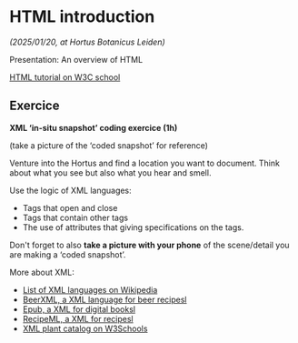 # HTML introduction
*(2025/01/20, at Hortus Botanicus Leiden)*

Presentation: An overview of HTML

[HTML tutorial on W3C school](https://www.w3schools.com/html/default.asp)

## Exercice

**XML ‘in-situ snapshot’ coding exercice (1h)**

(take a picture of the ‘coded snapshot’ for reference)

Venture into the Hortus and find a location you want to document. Think about what you see but also what you hear and smell. 

Use the logic of XML languages:

- Tags that open and close
- Tags that contain other tags
- The use of attributes that giving specifications on the tags.

Don't forget to also **take a picture with your phone** of the scene/detail you are making a ‘coded snapshot’.

More about XML:

- [List of XML languages on Wikipedia](https://en.wikipedia.org/wiki/List_of_XML_markup_languages)
- [BeerXML, a XML language for beer recipesl](https://beerxml.com/recipes.xml)
- [Epub, a XML for digital booksl](https://gist.github.com/stormwild/86673836eb6153e6ab2e65b4353a289e)
- [RecipeML, a XML for recipesl](https://en.wikipedia.org/wiki/RecipeML)
- [XML plant catalog on W3Schools](https://www.w3schools.com/xml/plant_catalog.xml)
